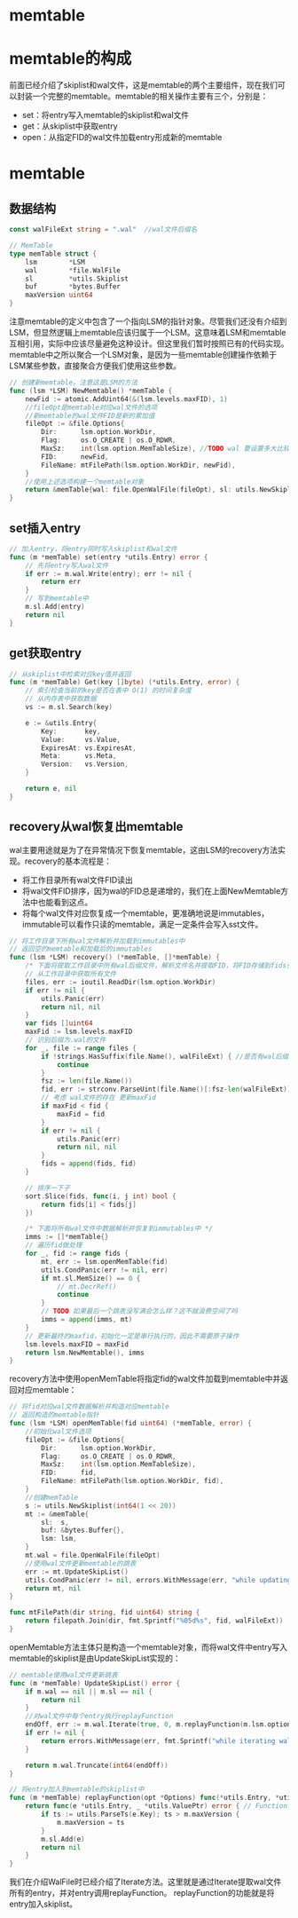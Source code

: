 # memtable




# memtable的构成


前面已经介绍了skiplist和wal文件，这是memtable的两个主要组件，现在我们可以封装一个完整的memtable。memtable的相关操作主要有三个，分别是：
- set：将entry写入memtable的skiplist和wal文件
- get：从skiplist中获取entry
- open：从指定FID的wal文件加载entry形成新的memtable


# memtable


## 数据结构


```go
const walFileExt string = ".wal"  //wal文件后缀名

// MemTable
type memTable struct {
	lsm        *LSM
	wal        *file.WalFile
	sl         *utils.Skiplist
	buf        *bytes.Buffer
	maxVersion uint64
}
```

注意memtable的定义中包含了一个指向LSM的指针对象。尽管我们还没有介绍到LSM，但显然逻辑上memtable应该归属于一个LSM。这意味着LSM和memtable互相引用，实际中应该尽量避免这种设计。但这里我们暂时按照已有的代码实现。memtable中之所以聚合一个LSM对象，是因为一些memtable创建操作依赖于LSM某些参数，直接聚合方便我们使用这些参数。

```go
// 创建新memtable。注意这是LSM的方法
func (lsm *LSM) NewMemtable() *memTable {
	newFid := atomic.AddUint64(&(lsm.levels.maxFID), 1)
	//fileOpt是memtable对应wal文件的选项
	//新memtable的wal文件FID是新的累加值
	fileOpt := &file.Options{
		Dir:      lsm.option.WorkDir,
		Flag:     os.O_CREATE | os.O_RDWR,
		MaxSz:    int(lsm.option.MemTableSize), //TODO wal 要设置多大比较合理？ 姑且跟sst一样大
		FID:      newFid,
		FileName: mtFilePath(lsm.option.WorkDir, newFid),
	}
	//使用上述选项构建一个memtable对象
	return &memTable{wal: file.OpenWalFile(fileOpt), sl: utils.NewSkiplist(int64(1 << 20)), lsm: lsm}
}
```


## set插入entry

```go
// 加入entry，将entry同时写入skiplist和wal文件
func (m *memTable) set(entry *utils.Entry) error {
	// 先将entry写入wal文件
	if err := m.wal.Write(entry); err != nil {
		return err
	}
	// 写到memtable中
	m.sl.Add(entry)
	return nil
}
```

## get获取entry

```go
// 从skiplist中检索对应key值并返回
func (m *memTable) Get(key []byte) (*utils.Entry, error) {
	// 索引检查当前的key是否在表中 O(1) 的时间复杂度
	// 从内存表中获取数据
	vs := m.sl.Search(key)

	e := &utils.Entry{
		Key:       key,
		Value:     vs.Value,
		ExpiresAt: vs.ExpiresAt,
		Meta:      vs.Meta,
		Version:   vs.Version,
	}

	return e, nil
}
```


## recovery从wal恢复出memtable


wal主要用途就是为了在异常情况下恢复memtable，这由LSM的recovery方法实现。recovery的基本流程是：
- 将工作目录所有wal文件FID读出
- 将wal文件FID排序，因为wal的FID总是递增的，我们在上面NewMemtable方法中也能看到这点。
- 将每个wal文件对应恢复成一个memtable，更准确地说是immutables，immutable可以看作只读的memtable，满足一定条件会写入sst文件。

```go
// 将工作目录下所有wal文件解析并加载到immutables中
// 返回空的memtable和加载后的immutables
func (lsm *LSM) recovery() (*memTable, []*memTable) {
	/* 下面将提取工作目录中所有wal后缀文件，解析文件名并提取FID，将FID存储到fids列表 */
	// 从工作目录中获取所有文件
	files, err := ioutil.ReadDir(lsm.option.WorkDir)
	if err != nil {
		utils.Panic(err)
		return nil, nil
	}
	var fids []uint64
	maxFid := lsm.levels.maxFID
	// 识别后缀为.wal的文件
	for _, file := range files {
		if !strings.HasSuffix(file.Name(), walFileExt) { //是否有wal后缀
			continue
		}
		fsz := len(file.Name())
		fid, err := strconv.ParseUint(file.Name()[:fsz-len(walFileExt)], 10, 64) //取出wal后缀提取文件名，转为数字
		// 考虑 wal文件的存在 更新maxFid
		if maxFid < fid {
			maxFid = fid
		}
		if err != nil {
			utils.Panic(err)
			return nil, nil
		}
		fids = append(fids, fid)
	}

	// 排序一下子
	sort.Slice(fids, func(i, j int) bool {
		return fids[i] < fids[j]
	})

	/* 下面将所有wal文件中数据解析并恢复到immutables中 */
	imms := []*memTable{}
	// 遍历fid做处理
	for _, fid := range fids {
		mt, err := lsm.openMemTable(fid)
		utils.CondPanic(err != nil, err)
		if mt.sl.MemSize() == 0 {
			// mt.DecrRef()
			continue
		}
		// TODO 如果最后一个跳表没写满会怎么样？这不就浪费空间了吗
		imms = append(imms, mt)
	}
	// 更新最终的maxfid，初始化一定是串行执行的，因此不需要原子操作
	lsm.levels.maxFID = maxFid
	return lsm.NewMemtable(), imms
}
```


recovery方法中使用openMemTable将指定fid的wal文件加载到memtable中并返回对应memtable：

```go
// 将fid对应wal文件数据解析并构造对应memtable
// 返回构造的memtable指针
func (lsm *LSM) openMemTable(fid uint64) (*memTable, error) {
	//初始化wal文件选项
	fileOpt := &file.Options{
		Dir:      lsm.option.WorkDir,
		Flag:     os.O_CREATE | os.O_RDWR,
		MaxSz:    int(lsm.option.MemTableSize),
		FID:      fid,
		FileName: mtFilePath(lsm.option.WorkDir, fid),
	}
	//创建memTable
	s := utils.NewSkiplist(int64(1 << 20))
	mt := &memTable{
		sl:  s,
		buf: &bytes.Buffer{},
		lsm: lsm,
	}
	mt.wal = file.OpenWalFile(fileOpt)
	//使用wal文件更新memtable的跳表
	err := mt.UpdateSkipList()
	utils.CondPanic(err != nil, errors.WithMessage(err, "while updating skiplist"))
	return mt, nil
}

func mtFilePath(dir string, fid uint64) string {
	return filepath.Join(dir, fmt.Sprintf("%05d%s", fid, walFileExt))
}
```

openMemtable方法主体只是构造一个memtable对象，而将wal文件中entry写入memtable的skiplist是由UpdateSkipList实现的：

```go
// memtable使用wal文件更新跳表
func (m *memTable) UpdateSkipList() error {
	if m.wal == nil || m.sl == nil {
		return nil
	}
	//对wal文件中每个entry执行replayFunction
	endOff, err := m.wal.Iterate(true, 0, m.replayFunction(m.lsm.option))
	if err != nil {
		return errors.WithMessage(err, fmt.Sprintf("while iterating wal: %s", m.wal.Name()))
	}

	return m.wal.Truncate(int64(endOff))
}

// 将entry加入到memtable的skiplist中
func (m *memTable) replayFunction(opt *Options) func(*utils.Entry, *utils.ValuePtr) error {
	return func(e *utils.Entry, _ *utils.ValuePtr) error { // Function for replaying.
		if ts := utils.ParseTs(e.Key); ts > m.maxVersion {
			m.maxVersion = ts
		}
		m.sl.Add(e)
		return nil
	}
}
```


我们在介绍WalFile时已经介绍了Iterate方法。这里就是通过Iterate提取wal文件所有的entry，并对entry调用replayFunction。 replayFunction的功能就是将entry加入skiplist。


